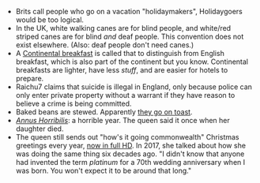 - Brits call people who go on a vacation "holidaymakers", Holidaygoers would be too logical.
- In the UK, white walking canes are for blind people, and white/red striped canes are for blind _and_ deaf people. This convention does not exist elsewhere. (Also: deaf people don't need canes.)
- A [Continental breakfast](http://www.wisegeek.org/what-is-a-continental-breakfast.htm#didyouknowout) is called that to distinguish from English breakfast, which is also part of the continent but you know. Continental breakfasts are lighter, have less _stuff_, and are easier for hotels to prepare.
- Raichu7 claims that suicide is illegal in England, only because police can only enter private property without a warrant if they have reason to believe a crime is being committed.
- Baked beans are stewed. Apparently [they go on toast](https://en.wikipedia.org/wiki/Full_breakfast#England).
- [_Annus Horribilis_](https://en.wikipedia.org/wiki/Annus_horribilis): a horrible year. The queen said it once when her daughter died.
- The queen still sends out "how's it going commonwealth" Christmas greetings every year, [now in full HD](https://www.youtube.com/watch?v=IjTBcqpl2kc). In 2017, she talked about how she was doing the same thing six decades ago. "I didn't know that anyone had invented the term _platinum_ for a 70th wedding anniversary when I was born. You won't expect it to be around that long."
